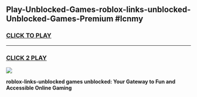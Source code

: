 
## Play-Unblocked-Games-roblox-links-unblocked-Unblocked-Games-Premium #lcnmy
<h3>
<a href="https://premium.freeplayer.one?title=roblox-links-unblocked&ref=12M">CLICK TO PLAY</a></h3>
<hr>

<h3>
<a href="https://premium.freeplayer.one?title=roblox-links-unblocked&ref=12M">CLICK 2 PLAY</a>
  
</h3>

<a href="https://premium.freeplayer.one?title=roblox-links-unblocked&ref=12M"><img src="https://clearcache.store/games.png"></a>


**roblox-links-unblocked games unblocked: Your Gateway to Fun and Accessible Online Gaming**
